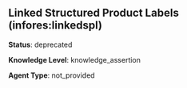 [//]: # (DO NOT MANUALLY EDIT THIS FILE. IT IS GENERATED FROM A TEMPLATE.)

## Linked Structured Product Labels (infores:linkedspl)

**Status**: deprecated
  
**Knowledge Level**: knowledge_assertion
  
**Agent Type**: not_provided





